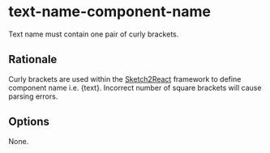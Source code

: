# text-name-component-name

Text name must contain one pair of curly brackets.

## Rationale

Curly brackets are used within the [Sketch2React](https://sketch2react.gitbook.io/sketch2react-io/)
framework to define component name i.e. {text}. Incorrect number of square brackets will cause
parsing errors.

## Options

None.
